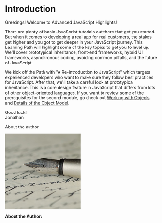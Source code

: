 # Introduction

Greetings! Welcome to Advanced JavaScript Highlights!

There are plenty of basic JavaScript tutorials out there that get you started. But when it comes to developing a real app for real customers, the stakes get higher and you got to get deeper in your JavaScript journey. This Learning Path will highlight some of the key topics to get you to level up. We'll cover prototypical inheritance, front-end frameworks, hybrid UI frameworks, asynchronous coding, avoiding common pitfalls, and the future of JavaScript.

We kick off the Path with "A Re-introduction to JavaScript" which targets experienced developers who want to make sure they follow best practices for JavaScript. After that, we'll take a careful look at prototypical inheritance. This is a core design feature in JavaScript that differs from lots of other object-oriented languages. If you want to review some of the prerequisites for the second module, go check out [Working with Objects](https://developer.mozilla.org/en-US/docs/Web/JavaScript/Guide/Working_with_Objects) and [Details of the Object Model](https://developer.mozilla.org/en-US/docs/Web/JavaScript/Guide/Details_of_the_Object_Model).

Good luck!  
Jonathan  

About the author

<img src="https://raw.githubusercontent.com/outlearn-content/advanced-js/master/assets/fountain-pen.jpg" alt="Shield" style="width:250px;height:250px" align="left">

<br clear="all">

**About the Author:**
